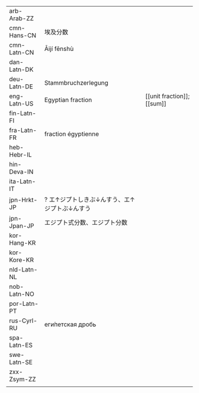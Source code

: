 | | | |
|-|-|-|
| arb-Arab-ZZ |  |  |
| cmn-Hans-CN | 埃及分数 |  |
| cmn-Latn-CN | Āijí fēnshù |  |
| dan-Latn-DK |  |  |
| deu-Latn-DE | Stammbruchzerlegung |  |
| eng-Latn-US | Egyptian fraction | [[unit fraction]]; [[sum]] |
| fin-Latn-FI |  |  |
| fra-Latn-FR | fraction égyptienne |  |
| heb-Hebr-IL |  |  |
| hin-Deva-IN |  |  |
| ita-Latn-IT |  |  |
| jpn-Hrkt-JP | ? エ↑ジプトしきぶ↓んすう、エ↑ジプトぶ↓んすう |  |
| jpn-Jpan-JP | エジプト式分数、エジプト分数 |  |
| kor-Hang-KR |  |  |
| kor-Kore-KR |  |  |
| nld-Latn-NL |  |  |
| nob-Latn-NO |  |  |
| por-Latn-PT |  |  |
| rus-Cyrl-RU | еги́петская дробь |  |
| spa-Latn-ES |  |  |
| swe-Latn-SE |  |  |
| zxx-Zsym-ZZ |  |  |
|  |  |  |
